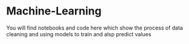 # Machine-Learning

You will find notebooks and code here which show the process of data cleaning and using models to train and alsp predict values
